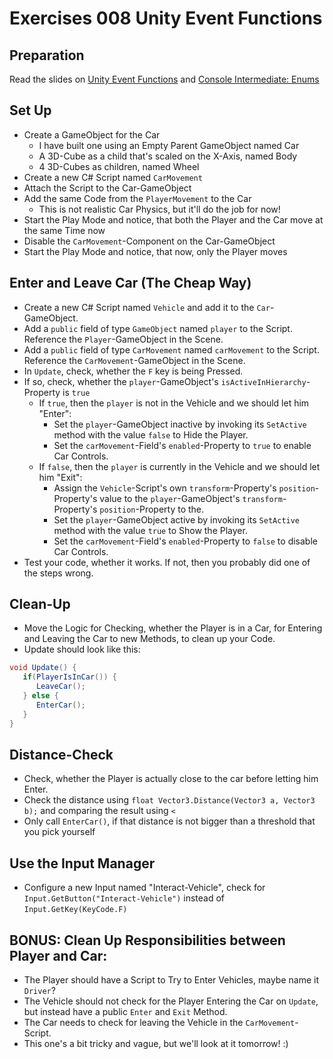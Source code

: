 # Exercises 008 Unity Event Functions

## Preparation

Read the slides on [Unity Event Functions](../slides/008-unity-event-functions.md) and [Console Intermediate: Enums](https://github.com/marczaku/csharp-intermediate/blob/main/slides/003.6-console-intermediate-1-enums.md)

## Set Up

- Create a GameObject for the Car
  - I have built one using an Empty Parent GameObject named Car
  - A 3D-Cube as a child that's scaled on the X-Axis, named Body
  - 4 3D-Cubes as children, named Wheel
- Create a new C# Script named `CarMovement`
- Attach the Script to the Car-GameObject
- Add the same Code from the `PlayerMovement` to the Car
  - This is not realistic Car Physics, but it'll do the job for now!
- Start the Play Mode and notice, that both the Player and the Car move at the same Time now
- Disable the `CarMovement`-Component on the Car-GameObject
- Start the Play Mode and notice, that now, only the Player moves

## Enter and Leave Car (The Cheap Way)
- Create a new C# Script named `Vehicle` and add it to the `Car`-GameObject.
- Add a `public` field of type `GameObject` named `player` to the Script. Reference the `Player`-GameObject in the Scene.
- Add a `public` field of type `CarMovement` named `carMovement` to the Script. Reference the `CarMovement`-GameObject in the Scene.
- In `Update`, check, whether the `F` key is being Pressed.
- If so, check, whether the `player`-GameObject's `isActiveInHierarchy`-Property is `true`
  - If `true`, then the `player` is not in the Vehicle and we should let him "Enter":
    - Set the `player`-GameObject inactive by invoking its `SetActive` method with the value `false` to Hide the Player.
    - Set the `carMovement`-Field's `enabled`-Property to `true` to enable Car Controls.
  - If `false`, then the `player` is currently in the Vehicle and we should let him "Exit":
    - Assign the `Vehicle`-Script's own `transform`-Property's `position`-Property's value to the `player`-GameObject's `transform`-Property's `position`-Property to the.
    - Set the `player`-GameObject active by invoking its `SetActive` method with the value `true` to Show the Player.
    - Set the `carMovement`-Field's `enabled`-Property to `false` to disable Car Controls.
- Test your code, whether it works. If not, then you probably did one of the steps wrong.

## Clean-Up
- Move the Logic for Checking, whether the Player is in a Car, for Entering and Leaving the Car to new Methods, to clean up your Code.
- Update should look like this:
```cs
void Update() {
   if(PlayerIsInCar()) {
      LeaveCar();
   } else {
      EnterCar();
   }
}
```

## Distance-Check
- Check, whether the Player is actually close to the car before letting him Enter.
- Check the distance using `float Vector3.Distance(Vector3 a, Vector3 b);` and comparing the result using `<`
- Only call `EnterCar()`, if that distance is not bigger than a threshold that you pick yourself

## Use the Input Manager
- Configure a new Input named "Interact-Vehicle", check for `Input.GetButton("Interact-Vehicle")` instead of `Input.GetKey(KeyCode.F)`

## BONUS: Clean Up Responsibilities between Player and Car:
- The Player should have a Script to Try to Enter Vehicles, maybe name it `Driver`?
- The Vehicle should not check for the Player Entering the Car on `Update`, but instead have a public `Enter` and `Exit` Method.
- The Car needs to check for leaving the Vehicle in the `CarMovement`-Script.
- This one's a bit tricky and vague, but we'll look at it tomorrow! :)
